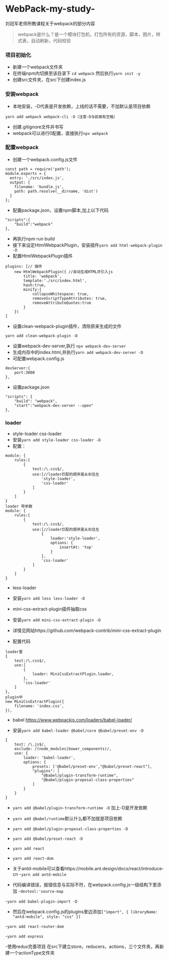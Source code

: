 # WebPack-my-study-
刘冠军老师所教课程关于webpack的部分内容
>webpack是什么？是一个模块打包机，打包所有的资源，脚本，图片，样式表，自动刷新，代码校验

### 项目初始化
- 新建一个webpack文件夹
- 在终端npm内切换至该目录下 ```cd webpack``` 然后执行```yarn init -y```
- 创建src文件夹，在src下创建index.js

### 安装webpack
- 本地安装，-D代表是开发依赖，上线的话不需要，不加默认是项目依赖
```
yarn add webpack webpack-cli -D（注意-D与前面有空格）
```
- 创建.gitignore文件并书写
- webpack可以进行0配置，直接执行```npx webpack```

### 配置webpack
- 创建一个webpack.config.js文件
```
const path = require('path');
module.exports = {
  entry: './src/index.js',
  output: {
    filename: 'bundle.js',
    path: path.resolve(__dirname, 'dist')
  }
};
```
- 配置package.json，设置npm脚本,加上以下代码
```
"scripts":{
    "build":"webpack"
},
```
- 再执行npm run build
- 接下来设定HtmlWebpackPlugin，安装插件```yarn add html-webpack-plugin -D```
- 配置HtmlWebpackPlugin插件
```
plugins: [// 插件
    new HtmlWebpackPlugin({ //自动生成HTML并引入js
        title: 'webpack',
        template:'./src/index.html',
        hash:true,
        minify:{
            collapseWhitespace: true,
            removeScriptTypeAttributes: true,
            removeAttributeQuotes:true
        }
    })
]
```
- 设置clean-webpack-plugin插件，清除原来生成的文件
```
yarn add clean-webpack-plugin -D
```
- 设置webpack-dev-server,执行 ```npx webpack-dev-server```
- 生成内存中的index.html,并执行```yarn add webpack-dev-server -D```
- 可配置webpack.config.js
```
devServer:{
    port:3000
},
```
- 设置package.json
```
"scripts": {
    "build": "webpack",
    "start":"webpack-dev-server --open"
},
```
### loader
- style-loader css-loader
- 安装```yarn add style-loader css-loader -D```
- 配置：
```
module: {
    rules:[
        {
            test:/\.css$/,
            use:[//loader匹配的顺序是从右往左
                'style-loader',
                'css-loader'
            ]
        }
    ]
}
loader 带参数
module: {
    rules:[
        {
            test:/\.css$/,
            use:[//loader匹配的顺序是从右往左
                {
                    loader:'style-loader',
                    options: {
                        insertAt: 'top'
                    }
                },
                'css-loader'
            ]
        }
    ]
}
```
- less-loader
- 安装```yarn add less less-loader -D```

- mini-css-extract-plugin插件抽取css
- 安装```yarn add mini-css-extract-plugin -D```
- 详情见网站https://github.com/webpack-contrib/mini-css-extract-plugin
- 配置代码
```
loader里
{
    test:/\.css$/,
    use:[
        {
            loader: MiniCssExtractPlugin.loader,
        },
        'css-loader'
    ]
},
plugin中
new MiniCssExtractPlugin({
    filename: 'index.css',
}),
```

- babel https://www.webpackjs.com/loaders/babel-loader/

- 安装```yarn add babel-loader @babel/core @babel/preset-env -D```
```
{
    test: /\.js$/,
    exclude: /(node_modules|bower_components)/,
    use: {
        loader: 'babel-loader',
        options: {
            presets: ['@babel/preset-env',"@babel/preset-react"],
            "plugins": [
                "@babel/plugin-transform-runtime",
                "@babel/plugin-proposal-class-properties"
            ]
        }
    }
}
```

- ```yarn add @babel/plugin-transform-runtime -D``` 加上-D是开发依赖
- ```yarn add @babel/runtime```默认什么都不加就是项目依赖
- ```yarn add @babel/plugin-proposal-class-properties -D```
- ```yarn add @babel/preset-react -D```
- ```yarn add react```
- ```yarn add react-dom```

- 关于antd-mobile可以查看https://mobile.ant.design/docs/react/introduce-cn
-```yarn add antd-mobile```

- 代码编译错误，报错信息与实际不符，在webpack.config.js一级结构下里添加
-```devtool:'source-map```

-```yarn add babel-plugin-import -D```
- 然后在webpack.config.js的plugins里边添加```["import", { libraryName: "antd-mobile", style: "css" }]```

-```yarn add react-router-dom```

-```yarn add express```

-使用redux完善项目 在src下建立store，reducers，actions，三个文件夹，再新建一个actionType文件夹
